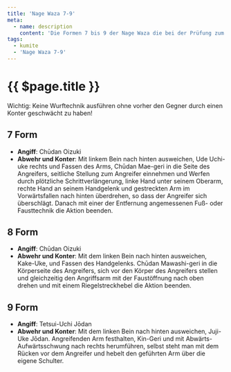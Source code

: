```yaml
---
title: 'Nage Waza 7-9'
meta:
  - name: description
    content: 'Die Formen 7 bis 9 der Nage Waza die bei der Prüfung zum 4. Kyu (zweiter Blaugurt) gezeigt werden.'
tags:
  - kumite
  - 'Nage Waza 7-9'
---
```


# {{ $page.title }}

<ShowDescription />

<span class="wichtig">Wichtig: Keine Wurftechnik ausführen ohne vorher den Gegner durch einen Konter geschwächt zu haben!</span>

## 7 Form

- **Angiff**: Chūdan Oizuki
- **Abwehr und Konter**: Mit linkem Bein nach hinten ausweichen, Ude Uchi-uke rechts und Fassen des Arms, Chūdan Mae-geri in die Seite des Angreifers, seitliche Stellung zum Angreifer einnehmen und Werfen durch plötzliche Schrittverlängerung, linke Hand unter seinem Oberarm, rechte Hand an seinem Handgelenk und gestreckten Arm im Vorwärtsfallen nach hinten überdrehen, so dass der Angreifer sich überschlägt. Danach mit einer der Entfernung angemessenen Fuß- oder Fausttechnik die Aktion beenden.

## 8 Form

- **Angiff**: Chūdan Oizuki
- **Abwehr und Konter**: Mit dem linken Bein nach hinten ausweichen, Kake-Uke, und Fassen des Handgelenks. Chūdan Mawashi-geri in die Körperseite des Angreifers, sich vor den Körper des Angreifers stellen und gleichzeitig den Angriffsarm mit der Faustöffnung nach oben drehen und mit einem Riegelstreckhebel die Aktion beenden.

## 9 Form

- **Angiff**: Tetsui-Uchi Jōdan
- **Abwehr und Konter**: Mit dem linken Bein nach hinten ausweichen, Juji-Uke Jōdan. Angreifenden Arm festhalten, Kin-Geri und mit Abwärts-Aufwärtsschwung nach rechts herumführen, selbst steht man mit dem Rücken vor dem Angreifer und hebelt den geführten Arm über die eigene Schulter.